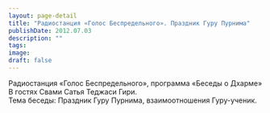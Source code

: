 ```yaml
---
layout: page-detail
title: "Радиостанция «Голос Беспредельного». Праздник Гуру Пурнима"
publishDate: 2012.07.03
description: ""
tags:
image:
draft: false
---
```


 Радиостанция «Голос Беспредельного», программа «Беседы о Дхарме»   
 В гостях Свами Сатья Теджаси Гири.  
 Тема беседы: Праздник Гуру Пурнима, взаимоотношения Гуру-ученик.  

  

